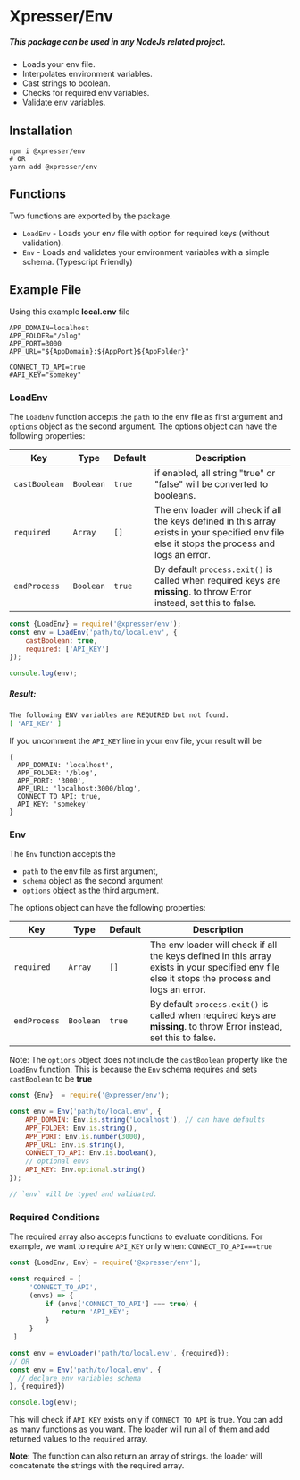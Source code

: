 # Xpresser/Env
##### This package can be used in any NodeJs related project.

- Loads your env file.
- Interpolates environment variables.
- Cast strings to boolean.
- Checks for required env variables.
- Validate env variables.


## Installation
```shell
npm i @xpresser/env
# OR
yarn add @xpresser/env
```

## Functions
Two functions are exported by the package.

- `LoadEnv` - Loads your env file with option for required keys (without validation).
- `Env` - Loads and validates your environment variables with a simple schema. (Typescript Friendly)

## Example File
Using this example **local.env** file

```dotenv
APP_DOMAIN=localhost
APP_FOLDER="/blog"
APP_PORT=3000
APP_URL="${AppDomain}:${AppPort}${AppFolder}"

CONNECT_TO_API=true
#API_KEY="somekey"
```

### LoadEnv
The `LoadEnv` function accepts the `path` to the env file as first argument and `options` object as the second argument.
The options object can have the following properties:

| Key           | Type      | Default | Description                                                                                                                                    |
|---------------|-----------|---------|------------------------------------------------------------------------------------------------------------------------------------------------|
| `castBoolean` | `Boolean` | `true`  | if enabled, all string "true" or "false" will be converted to booleans.                                                                        |
| `required`    | `Array`   | `[]`    | The env loader will check if all the keys defined in this array exists in your specified env file else it stops the process and logs an error. |
| `endProcess`  | `Boolean` | `true`  | By default `process.exit()` is called when required keys are **missing**. to throw Error instead, set this to false.                           |


```javascript
const {LoadEnv} = require('@xpresser/env');
const env = LoadEnv('path/to/local.env', {
    castBoolean: true,
    required: ['API_KEY']
});

console.log(env);
```
##### Result:
```sh
The following ENV variables are REQUIRED but not found.
[ 'API_KEY' ]
```
If you uncomment the `API_KEY` line in your env file, your result will be
```
{
  APP_DOMAIN: 'localhost',
  APP_FOLDER: '/blog',
  APP_PORT: '3000',
  APP_URL: 'localhost:3000/blog',
  CONNECT_TO_API: true,
  API_KEY: 'somekey'
}
```

### Env
The `Env` function accepts the
  - `path` to the env file as first argument, 
  - `schema` object as the second argument 
  - `options` object as the third argument.

The options object can have the following properties:

| Key           | Type      | Default | Description                                                                                                                                    |
|---------------|-----------|---------|------------------------------------------------------------------------------------------------------------------------------------------------|
| `required`    | `Array`   | `[]`    | The env loader will check if all the keys defined in this array exists in your specified env file else it stops the process and logs an error. |
| `endProcess`  | `Boolean` | `true`  | By default `process.exit()` is called when required keys are **missing**. to throw Error instead, set this to false.                           |


Note: The `options` object does not include the `castBoolean` property like the `LoadEnv` function.
This is because the `Env` schema requires and sets `castBoolean` to be **true**


```javascript
const {Env}  = require('@xpresser/env');

const env = Env('path/to/local.env', {
    APP_DOMAIN: Env.is.string('Localhost'), // can have defaults
    APP_FOLDER: Env.is.string(),
    APP_PORT: Env.is.number(3000),
    APP_URL: Env.is.string(),
    CONNECT_TO_API: Env.is.boolean(),
    // optional envs
    API_KEY: Env.optional.string()
});

// `env` will be typed and validated.
```

### Required Conditions
The required array also accepts functions to evaluate conditions.
For example, we want to require `API_KEY` only when: `CONNECT_TO_API===true`

```javascript
const {LoadEnv, Env} = require('@xpresser/env');

const required = [
     'CONNECT_TO_API',
     (envs) => {
         if (envs['CONNECT_TO_API'] === true) {
             return 'API_KEY';
         }
     }   
 ]

const env = envLoader('path/to/local.env', {required});
// OR
const env = Env('path/to/local.env', {
  // declare env variables schema
}, {required})

console.log(env);
```
This will check if `API_KEY` exists only if `CONNECT_TO_API` is true.
You can add as many functions as you want. The loader will run all of them and add returned values to the `required` array.

**Note:** The function can also return an array of strings. the loader will concatenate the strings with the required array.
